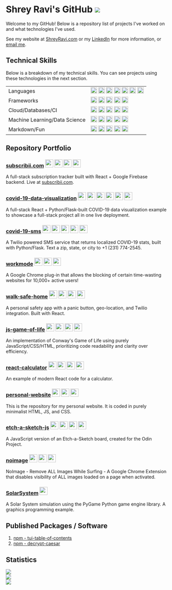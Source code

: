 # Shrey Ravi's GitHub ![](https://visitor-badge.laobi.icu/badge?page_id=ShreyRavi.ShreyRavi) 

Welcome to my GitHub! Below is a repository list of projects I've worked on and what technologies I've used. 

See my website at [ShreyRavi.com](https://www.shreyravi.com) or my [LinkedIn](https://www.linkedin.com/in/shreyravi/) for more information, or [email me](mailto:shrey@shreyravi.com).

## Technical Skills

Below is a breakdown of my technical skills. You can see projects using these technologies in the next section.

<table width="100%">
<tbody>
  <tr>
    <td>Languages</td>
    <td><img height="20px" src="https://img.shields.io/badge/python%20-%2314354C.svg?&style=for-the-badge&logo=python&logoColor=white"/> <img height="20px"  src="https://img.shields.io/badge/javascript%20-%23323330.svg?&style=for-the-badge&logo=javascript&logoColor=%23F7DF1E"/> <img height="20px"  src="https://img.shields.io/badge/java-%23ED8B00.svg?&style=for-the-badge&logo=java&logoColor=white"/> <img height="20px"  src="https://img.shields.io/badge/c++%20-%2300599C.svg?&style=for-the-badge&logo=c%2B%2B&ogoColor=white"/> <img height="20px"  src="https://img.shields.io/badge/c%20-%2300599C.svg?&style=for-the-badge&logo=c&logoColor=white"/> <img height="20px"  src="https://img.shields.io/badge/c%23%20-%23239120.svg?&style=for-the-badge&logo=c-sharp&logoColor=white"/> <img height="20px" src="https://img.shields.io/badge/rust-%23000000.svg?&style=for-the-badge&logo=rust&logoColor=white"/></td>
  </tr>
  <tr>
    <td>Frameworks</td>
    <td><img height="20px"  src="https://img.shields.io/badge/react%20-%2320232a.svg?&style=for-the-badge&logo=react&logoColor=%2361DAFB"/> <img height="20px" src="https://img.shields.io/badge/flask%20-%23000.svg?&style=for-the-badge&logo=flask&logoColor=white"/> <img height="20px"  src="https://img.shields.io/badge/react_native%20-%2320232a.svg?&style=for-the-badge&logo=react&logoColor=%2361DAFB"/> <img height="20px"  src="https://img.shields.io/badge/material%20ui%20-%230081CB.svg?&style=for-the-badge&logo=material-ui&logoColor=white"/> <img height="20px"  src="https://img.shields.io/badge/bootstrap%20-%23563D7C.svg?&style=for-the-badge&logo=bootstrap&logoColor=white"/></td>
  </tr>
  <tr>
    <td>Cloud/Databases/CI</td>
    <td><img height="20px"  src ="https://img.shields.io/badge/postgres-%23316192.svg?&style=for-the-badge&logo=postgresql&logoColor=white"/> <img height="20px"  src ="https://img.shields.io/badge/sqlite-%2307405e.svg?&style=for-the-badge&logo=sqlite&logoColor=white"/> <img height="20px"  src="https://img.shields.io/badge/firebase%20-%23039BE5.svg?&style=for-the-badge&logo=firebase"/> <img height="20px" src="https://img.shields.io/badge/heroku%20-%23430098.svg?&style=for-the-badge&logo=heroku&logoColor=white"/> <img height="20px" src="https://img.shields.io/badge/travisci%20-%232B2F33.svg?&style=for-the-badge&logo=travis&logoColor=white"/></td>
  </tr>
  <tr>
    <td>Machine Learning/Data Science</td>
    <td><img height="20px" src="https://img.shields.io/badge/pandas%20-%23150458.svg?&style=for-the-badge&logo=pandas&logoColor=white" /> <img height="20px" src="https://img.shields.io/badge/numpy%20-%23013243.svg?&style=for-the-badge&logo=numpy&logoColor=white" /> <img height="20px" src="https://img.shields.io/badge/Keras%20-%23D00000.svg?&style=for-the-badge&logo=Keras&logoColor=white"/> <img height="20px" src="https://img.shields.io/badge/PyTorch%20-%23EE4C2C.svg?&style=for-the-badge&logo=PyTorch&logoColor=white" /> <img height="20px" src="https://img.shields.io/badge/Jupyter%20-%23F37626.svg?&style=for-the-badge&logo=Jupyter&logoColor=white" /></td>
  </tr>
  <tr>
    <td>Markdown/Fun</td>
    <td><img height="20px" src="https://img.shields.io/badge/html5%20-%23E34F26.svg?&style=for-the-badge&logo=html5&logoColor=white"/> <img height="20px" src="https://img.shields.io/badge/css3%20-%231572B6.svg?&style=for-the-badge&logo=css3&logoColor=white"/> <img height="20px" src="https://img.shields.io/badge/latex%20-%23008080.svg?&style=for-the-badge&logo=latex&logoColor=white"/> <img height="20px" src="https://img.shields.io/badge/unreal%20engine%20-%23313131.svg?&style=for-the-badge&logo=unreal%20engine&logoColor=white"/> <img height="20px" src="https://img.shields.io/badge/-Raspberry%20Pi-C51A4A?style=for-the-badge&logo=Raspberry-Pi"/></td>
  </tr>
</tbody>
</table>

## Repository Portfolio

### [subscribii.com](https://github.com/ShreyRavi/subscribii)  <img height="25px" src="https://img.shields.io/badge/react%20-%2320232a.svg?&style=for-the-badge&logo=react&logoColor=%2361DAFB"/>  <img height="25px" src="https://img.shields.io/badge/firebase%20-%23039BE5.svg?&style=for-the-badge&logo=firebase"/>  <img height="25px" src="https://img.shields.io/badge/javascript%20-%23323330.svg?&style=for-the-badge&logo=javascript&logoColor=%23F7DF1E"/>  <img height="25px" src="https://img.shields.io/badge/material%20ui%20-%230081CB.svg?&style=for-the-badge&logo=material-ui&logoColor=white"/>
A full-stack subscription tracker built with React + Google Firebase backend. Live at [subscribii.com](https://www.subscribii.com).

<!-- Tags: _Full-Stack, React, Firebase, Google Authentication, JavaScript, Material-UI_ -->

### [covid-19-data-visualization](https://github.com/ShreyRavi/covid-19-data-visualization)  <img height="25px" src="https://img.shields.io/badge/python%20-%2314354C.svg?&style=for-the-badge&logo=python&logoColor=white"/>  <img height="25px" src="https://img.shields.io/badge/flask%20-%23000.svg?&style=for-the-badge&logo=flask&logoColor=white"/>  <img height="25px" src="https://img.shields.io/badge/react%20-%2320232a.svg?&style=for-the-badge&logo=react&logoColor=%2361DAFB"/>  <img height="25px" src="https://img.shields.io/badge/material%20ui%20-%230081CB.svg?&style=for-the-badge&logo=material-ui&logoColor=white"/>  <img height="25px" src="https://img.shields.io/badge/javascript%20-%23323330.svg?&style=for-the-badge&logo=javascript&logoColor=%23F7DF1E"/> <img height="25px" src="https://img.shields.io/badge/heroku%20-%23430098.svg?&style=for-the-badge&logo=heroku&logoColor=white"/>
A full-stack React + Python/Flask-built COVID-19 data visualization example to showcase a full-stack project all in one live deployment.

<!-- Tags: _Full-Stack, Data Visualization, COVID-19, Python, Flask, React, Material-UI, JavaScript, Heroku_ -->

<!-- ### [chip-8-java]()  <img height="25px" src="https://img.shields.io/badge/java-%23ED8B00.svg?&style=for-the-badge&logo=java&logoColor=white"/>
A CHIP-8 Emulator written in Java, part of a series of CHIP-8 implementations in different languages. -->

<!-- Tags: _CHIP-8, Emulation Development, Java, Java Swing_ -->

### [covid-19-sms](https://github.com/ShreyRavi/covid-19-sms)  <img height="25px" src="https://img.shields.io/badge/python%20-%2314354C.svg?&style=for-the-badge&logo=python&logoColor=white"/>  <img height="25px" src="https://img.shields.io/badge/flask%20-%23000.svg?&style=for-the-badge&logo=flask&logoColor=white"/>  <img height="25px" src="https://img.shields.io/badge/heroku%20-%23430098.svg?&style=for-the-badge&logo=heroku&logoColor=white"/> <img height="25px" src="https://img.shields.io/badge/pandas%20-%23150458.svg?&style=for-the-badge&logo=pandas&logoColor=white" /> <img height="25px" src="https://img.shields.io/badge/numpy%20-%23013243.svg?&style=for-the-badge&logo=numpy&logoColor=white" />
A Twilio powered SMS service that returns localized COVID-19 stats, built with Python/Flask. Text a zip, state, or city to +1 (231) 774-2545.

<!-- Tags: _Twilio, DEV.to Hackathon, COVID-19, Python, Flask, Heroku_ -->

### [workmode](https://github.com/ShreyRavi/workmode)  <img height="25px" src="https://img.shields.io/badge/javascript%20-%23323330.svg?&style=for-the-badge&logo=javascript&logoColor=%23F7DF1E"/>  <img height="25px" src="https://img.shields.io/badge/html5%20-%23E34F26.svg?&style=for-the-badge&logo=html5&logoColor=white"/>  <img height="25px" src="https://img.shields.io/badge/css3%20-%231572B6.svg?&style=for-the-badge&logo=css3&logoColor=white"/>
A Google Chrome plug-in that allows the blocking of certain time-wasting websites for 10,000+ active users!

<!-- Tags: _Google, Chrome Extension, JavaScript. HTML5, CSS3_ -->

### [walk-safe-home](https://github.com/ShreyRavi/walk-safe-home)  <img height="25px" src="https://img.shields.io/badge/react%20-%2320232a.svg?&style=for-the-badge&logo=react&logoColor=%2361DAFB"/>  <img height="25px" src="https://img.shields.io/badge/material%20ui%20-%230081CB.svg?&style=for-the-badge&logo=material-ui&logoColor=white"/>  <img height="25px" src="https://img.shields.io/badge/javascript%20-%23323330.svg?&style=for-the-badge&logo=javascript&logoColor=%23F7DF1E"/>  <img height="25px" src="https://img.shields.io/badge/heroku%20-%23430098.svg?&style=for-the-badge&logo=heroku&logoColor=white"/>
A personal safety app with a panic button, geo-location, and Twilio integration. Built with React.

<!-- Tags: _Personal Safety, Twilio, React, Material-UI, JavaScript, Heroku_ -->

### [js-game-of-life](https://github.com/ShreyRavi/js-game-of-life)  <img height="25px" src="https://img.shields.io/badge/javascript%20-%23323330.svg?&style=for-the-badge&logo=javascript&logoColor=%23F7DF1E"/>  <img height="25px" src="https://img.shields.io/badge/html5%20-%23E34F26.svg?&style=for-the-badge&logo=html5&logoColor=white"/>  <img height="25px" src="https://img.shields.io/badge/css3%20-%231572B6.svg?&style=for-the-badge&logo=css3&logoColor=white"/>  <img height="25px" src="https://img.shields.io/badge/github%20-%23121011.svg?&style=for-the-badge&logo=github&logoColor=white"/>
An implementation of Conway's Game of Life using purely JavaScript/CSS/HTML, prioritizing code readability and clarity over efficiency.

<!-- Tags: _Conway's Game of Life, Game Programming, Graphics, JavaScript, HTML5, CSS3, GitHub Environment_ -->

### [react-calculator](https://github.com/ShreyRavi/react-calculator)  <img height="25px" src="https://img.shields.io/badge/react%20-%2320232a.svg?&style=for-the-badge&logo=react&logoColor=%2361DAFB"/>  <img height="25px" src="https://img.shields.io/badge/javascript%20-%23323330.svg?&style=for-the-badge&logo=javascript&logoColor=%23F7DF1E"/>  <img height="25px" src="https://img.shields.io/badge/typescript%20-%23007ACC.svg?&style=for-the-badge&logo=typescript&logoColor=white"/>  <img height="25px" src="https://img.shields.io/badge/github%20-%23121011.svg?&style=for-the-badge&logo=github&logoColor=white"/>
An example of modern React code for a calculator.

<!-- Tags: _React, React Hooks, JavaScript, TypeScript, GitHub Environment_ -->

### [personal-website](https://github.com/ShreyRavi/personal-website)  <img height="25px" src="https://img.shields.io/badge/html5%20-%23E34F26.svg?&style=for-the-badge&logo=html5&logoColor=white"/>  <img height="25px" src="https://img.shields.io/badge/css3%20-%231572B6.svg?&style=for-the-badge&logo=css3&logoColor=white"/>  <img height="25px" src="https://img.shields.io/badge/javascript%20-%23323330.svg?&style=for-the-badge&logo=javascript&logoColor=%23F7DF1E"/>
This is the repository for my personal website. It is coded in purely minimalist HTML, JS, and CSS.

<!-- Tags: _Minimalist, Personal Website, HTML, CSS, JavaScript_ -->

### [etch-a-sketch-js](https://github.com/ShreyRavi/etch-a-sketch-js)  <img height="25px" src="https://img.shields.io/badge/javascript%20-%23323330.svg?&style=for-the-badge&logo=javascript&logoColor=%23F7DF1E"/>  <img height="25px" src="https://img.shields.io/badge/html5%20-%23E34F26.svg?&style=for-the-badge&logo=html5&logoColor=white"/>  <img height="25px" src="https://img.shields.io/badge/css3%20-%231572B6.svg?&style=for-the-badge&logo=css3&logoColor=white"/>  <img height="25px" src="https://img.shields.io/badge/github%20-%23121011.svg?&style=for-the-badge&logo=github&logoColor=white"/>
A JavaScript version of an Etch-a-Sketch board, created for the Odin Project.

<!-- Tags: _Graphics, Game Programming, HTML, CSS, JavaScript, Odin Project_ -->

### [noimage](https://github.com/ShreyRavi/noimage)  <img height="25px" src="https://img.shields.io/badge/javascript%20-%23323330.svg?&style=for-the-badge&logo=javascript&logoColor=%23F7DF1E"/>  <img height="25px" src="https://img.shields.io/badge/html5%20-%23E34F26.svg?&style=for-the-badge&logo=html5&logoColor=white"/>  <img height="25px" src="https://img.shields.io/badge/css3%20-%231572B6.svg?&style=for-the-badge&logo=css3&logoColor=white"/>
NoImage - Remove ALL Images While Surfing - A Google Chrome Extension that disables visibility of ALL images loaded on a page when activated.

<!-- Tags: _Google, Chrome Extension, Minimalist, JavaScript, HTML, CSS_ -->

### [SolarSystem](https://github.com/ShreyRavi/SolarSystem)  <img height="25px" src="https://img.shields.io/badge/python%20-%2314354C.svg?&style=for-the-badge&logo=python&logoColor=white"/>
A Solar System simulation using the PyGame Python game engine library. A graphics programming example.

<!-- Tags: _Graphics, Game Programming, Python, PyGame_ -->

## Published Packages / Software
1. [npm - tui-table-of-contents](https://www.npmjs.com/package/tui-table-of-contents)
2. [npm - decrypt-caesar](https://www.npmjs.com/package/@shreyravi/decrypt-caesar)

## Statistics

<a href="https://github.com/ShreyRavi">
  <img align="center" src="https://github-readme-stats.vercel.app/api?username=ShreyRavi&show_icons=true&theme=default&count_private=true&hide_rank=true&hide_border=true&include_all_commits=true" />
</a>
<br />
<a href="https://github.com/ShreyRavi">
  <img align="center" src="https://github-readme-stats.vercel.app/api/wakatime?username=ShreyRavi&hide_border=true)](https://github.com/anuraghazra/github-readme-stats" />
</a>
<br />
<a href="https://github.com/ShreyRavi">
  <img align="center" src="https://github-readme-stats.vercel.app/api/top-langs/?username=ShreyRavi&layout=compact&hide_border=true)](https://github.com/anuraghazra/github-readme-stats" />
</a>
